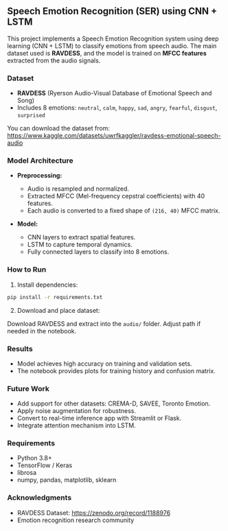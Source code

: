 
## Speech Emotion Recognition (SER) using CNN + LSTM

This project implements a Speech Emotion Recognition system using deep learning (CNN + LSTM) to classify emotions from speech audio. The main dataset used is **RAVDESS**, and the model is trained on **MFCC features** extracted from the audio signals.

### Dataset

- **RAVDESS** (Ryerson Audio-Visual Database of Emotional Speech and Song)
- Includes 8 emotions: `neutral`, `calm`, `happy`, `sad`, `angry`, `fearful`, `disgust`, `surprised`

You can download the dataset from: https://www.kaggle.com/datasets/uwrfkaggler/ravdess-emotional-speech-audio

### Model Architecture

- **Preprocessing:**
  - Audio is resampled and normalized.
  - Extracted MFCC (Mel-frequency cepstral coefficients) with 40 features.
  - Each audio is converted to a fixed shape of `(216, 40)` MFCC matrix.

- **Model:**
  - CNN layers to extract spatial features.
  - LSTM to capture temporal dynamics.
  - Fully connected layers to classify into 8 emotions.

### How to Run

1. Install dependencies:

```bash
pip install -r requirements.txt
```

2. Download and place dataset:

Download RAVDESS and extract into the `audio/` folder. Adjust path if needed in the notebook.

### Results

- Model achieves high accuracy on training and validation sets.
- The notebook provides plots for training history and confusion matrix.

### Future Work

- Add support for other datasets: CREMA-D, SAVEE, Toronto Emotion.
- Apply noise augmentation for robustness.
- Convert to real-time inference app with Streamlit or Flask.
- Integrate attention mechanism into LSTM.

### Requirements

- Python 3.8+
- TensorFlow / Keras
- librosa
- numpy, pandas, matplotlib, sklearn

### Acknowledgments

- RAVDESS Dataset: https://zenodo.org/record/1188976
- Emotion recognition research community
